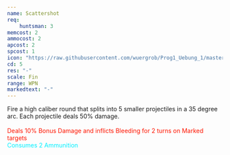 ```yaml
---
name: Scattershot
req: 
    huntsman: 3
memcost: 2
ammocost: 2
apcost: 2
spcost: 1
icon: "https://raw.githubusercontent.com/wuergrob/Prog1_Uebung_1/master/media/skills/Scattershot.png"
cd: 5
res: "-"
scale: Fin
range: WPN
markedtext: "-"
---
```

Fire a high caliber round that splits into 5 smaller projectiles in a 35 degree arc. Each projectile deals 50% damage.<br><br>
<font color='#FF1500'>Deals 10% Bonus Damage and inflicts Bleeding for 2 turns on Marked targets</font><br>
            <font color='#00EFFF'>Consumes 2 Ammunition</font>